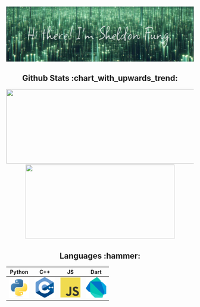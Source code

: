 
<p align="center">
  <a href="https://github.com/DenverCoder1">
    <img src="https://raw.githubusercontent.com/SheldonFung98/SheldonFung98/main/Banner.png" alt="Sheldon Fung" /></a>
</p>

<h2 align="center">
  Github Stats :chart_with_upwards_trend:
</h2>

<p align="center">
  <img width="600" height="200" src="https://github-readme-stats.vercel.app/api?username=SheldonFung98&show_icons=true&theme=gotham&include_all_commits=true">
  <img width="400" height="200" src="https://github-readme-stats.vercel.app/api/top-langs/?username=SheldonFung98&size_weight=0.15&count_weight=0.5&layout=donut&theme=gotham">
</p>

<h2 align="center">
  Languages :hammer:
</h2>

| Python | C++ | JS | Dart |
|----------|----------|----------|-----|
|  <img src="https://github.com/devicons/devicon/blob/master/icons/python/python-original.svg" title="Python"  alt="Python" width="55" height="55"/> |  <img src="https://github.com/devicons/devicon/blob/master/icons/cplusplus/cplusplus-original.svg" title="CPP"  alt="CPP" width="55" height="55"/> |  <img src="https://github.com/devicons/devicon/blob/master/icons/javascript/javascript-original.svg" title="JavaScript" alt="JavaScript" width="55" height="55"/> | <img src="https://github.com/devicons/devicon/blob/master/icons/dart/dart-original.svg" title="Dart" alt="Dart" width="55" height="55"/>|

